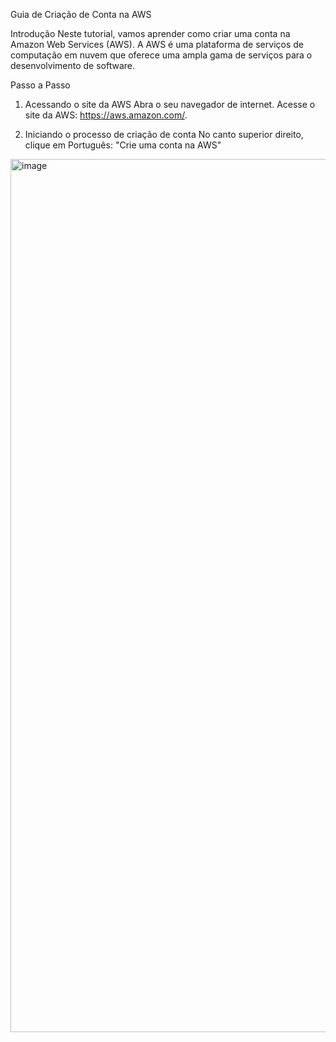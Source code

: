 Guia de Criação de Conta na AWS

Introdução
Neste tutorial, vamos aprender como criar uma conta na Amazon Web Services (AWS). A AWS é uma plataforma de serviços de computação em nuvem que oferece uma ampla gama de serviços para o desenvolvimento de software.

Passo a Passo
1. Acessando o site da AWS
Abra o seu navegador de internet.
Acesse o site da AWS: https://aws.amazon.com/.

2. Iniciando o processo de criação de conta
No canto superior direito, clique em
  Português: "Crie uma conta na AWS"
  <img width="1397" alt="image" src="https://github.com/user-attachments/assets/f25aa4ab-4727-4238-a521-f867065bbe3e">
